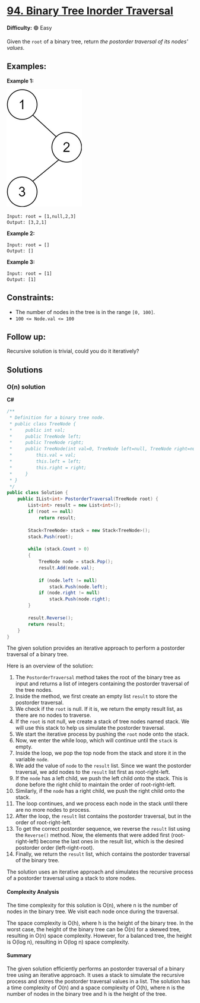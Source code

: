 # [94. Binary Tree Inorder Traversal](https://leetcode.com/problems/binary-tree-inorder-traversal/)

**Difficulty:** :green_circle: Easy

Given the `root` of a binary tree, return *the postorder traversal of its nodes' values*.

## Examples:

**Example 1:**

![069_01.jpg](./resources/069_01.jpg)

```
Input: root = [1,null,2,3]
Output: [3,2,1]

```

**Example 2:**

```
Input: root = []
Output: []

```

**Example 3:**

```
Input: root = [1]
Output: [1]

```

## Constraints:

- The number of nodes in the tree is in the range `[0, 100]`.
- `100 <= Node.val <= 100`

## Follow up:

Recursive solution is trivial, could you do it iteratively?


## Solutions

### O(n) solution 

**C#**

```C#
/**
 * Definition for a binary tree node.
 * public class TreeNode {
 *     public int val;
 *     public TreeNode left;
 *     public TreeNode right;
 *     public TreeNode(int val=0, TreeNode left=null, TreeNode right=null) {
 *         this.val = val;
 *         this.left = left;
 *         this.right = right;
 *     }
 * }
 */
public class Solution {
    public IList<int> PostorderTraversal(TreeNode root) {
        List<int> result = new List<int>();
        if (root == null)
            return result;
        
        Stack<TreeNode> stack = new Stack<TreeNode>();
        stack.Push(root);
        
        while (stack.Count > 0)
        {
            TreeNode node = stack.Pop();
            result.Add(node.val);
            
            if (node.left != null)
                stack.Push(node.left);
            if (node.right != null)
                stack.Push(node.right);
        }
        
        result.Reverse();
        return result;
    }
}
```

The given solution provides an iterative approach to perform a postorder traversal of a binary tree.

Here is an overview of the solution:

1. The `PostorderTraversal` method takes the root of the binary tree as input and returns a list of integers containing the postorder traversal of the tree nodes.
2. Inside the method, we first create an empty list `result` to store the postorder traversal.
3. We check if the `root` is null. If it is, we return the empty result list, as there are no nodes to traverse.
4. If the `root` is not null, we create a stack of tree nodes named stack. We will use this stack to help us simulate the postorder traversal.
5. We start the iterative process by pushing the `root` node onto the stack.
6. Now, we enter the while loop, which will continue until the `stack` is empty.
7. Inside the loop, we pop the top node from the stack and store it in the variable `node`.
8. We add the value of `node` to the `result` list. Since we want the postorder traversal, we add nodes to the `result` list first as root-right-left.
9. If the `node` has a left child, we push the left child onto the stack. This is done before the right child to maintain the order of root-right-left.
10. Similarly, if the `node` has a right child, we push the right child onto the stack.
11. The loop continues, and we process each node in the stack until there are no more nodes to process.
12. After the loop, the `result` list contains the postorder traversal, but in the order of root-right-left.
13. To get the correct postorder sequence, we reverse the `result` list using the `Reverse()` method. Now, the elements that were added first (root-right-left) become the last ones in the result list, which is the desired postorder order (left-right-root).
14. Finally, we return the `result` list, which contains the postorder traversal of the binary tree.

The solution uses an iterative approach and simulates the recursive process of a postorder traversal using a stack to store nodes.

#### Complexity Analysis

The time complexity for this solution is O(n), where n is the number of nodes in the binary tree. We visit each node once during the traversal.

The space complexity is O(h), where h is the height of the binary tree. In the worst case, the height of the binary tree can be O(n) for a skewed tree, resulting in O(n) space complexity. However, for a balanced tree, the height is O(log n), resulting in O(log n) space complexity.

#### Summary

The given solution efficiently performs an postorder traversal of a binary tree using an iterative approach. It uses a stack to simulate the recursive process and stores the postorder traversal values in a list. The solution has a time complexity of O(n) and a space complexity of O(h), where n is the number of nodes in the binary tree and h is the height of the tree.
